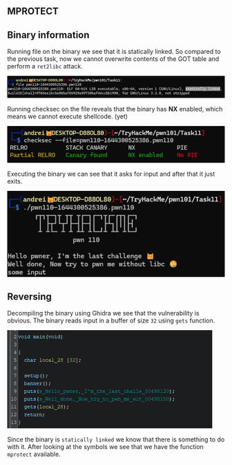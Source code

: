 ## MPROTECT

## Binary information

Running file on the binary we see that it is statically linked. So compared to the previous task, now we cannot overwrite contents of the GOT table and perform a `ret2libc` attack.

![Statically Linked](images/static.png)

Running checksec on the file reveals that the binary has **NX** enabled, which means we cannot execute shellcode. (yet)

![Checksec](images/checksec.png)

Executing the binary we can see that it asks for input and after that it just exits.

![Binary](images/binary.png)

## Reversing

Decompiling the binary using Ghidra we see that the vulnerability is obvious. The binary reads input in a buffer of size `32` using `gets` function.

![vulnerability](images/vulnerability.png)

Since the binary is `statically linked` we know that there is something to do with it. After looking at the symbols we see that we have the function `mprotect` available.
